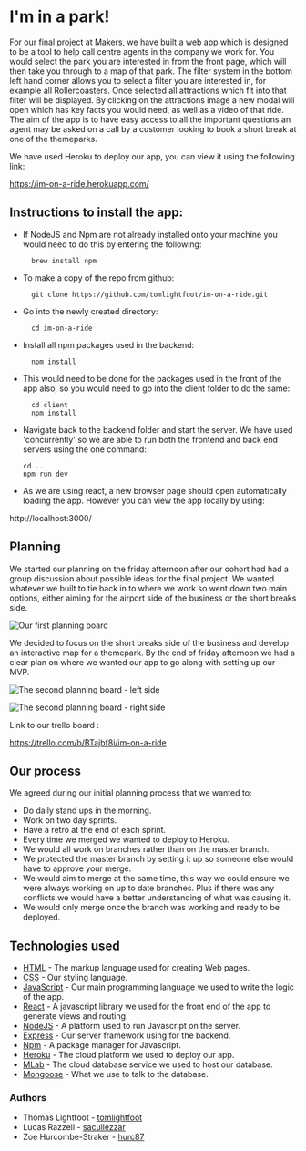 # I'm in a park!


For our final project at Makers, we have built a web app which is designed to be a tool to help call centre agents in the company we work for. You would select the park you are interested in from the front page, which will then take you through to a map of that park. The filter system in the bottom left hand corner allows you to select a filter you are interested in, for example all Rollercoasters. Once selected all attractions which fit into that filter will be displayed. By clicking on the attractions image a new modal will open which has key facts you would need, as well as a video of that ride. The aim of the app is to have easy access to all the important questions an agent may be asked on a call by a customer looking to book a short break at one of the themeparks.

We have used Heroku to deploy our app, you can view it using the following link:

https://im-on-a-ride.herokuapp.com/


## Instructions to install the app:

* If NodeJS and Npm are not already installed onto your machine you would need to do this by entering the following:

        brew install npm

* To make a copy of the repo from github:

        git clone https://github.com/tomlightfoot/im-on-a-ride.git

* Go into the newly created directory:

        cd im-on-a-ride

* Install all npm packages used in the backend:

        npm install

* This would need to be done for the packages used in the front of the app also, so you would need to go into the client folder to do the same:

        cd client
        npm install

* Navigate back to the backend folder and start the server. We have used 'concurrently' so we are able to run both the frontend and back end servers using the one command:

      cd ..
      npm run dev

* As we are using react, a new browser page should open automatically loading the app. However you can view the app locally by using:

http://localhost:3000/


## Planning

We started our planning on the friday afternoon after our cohort had had a group discussion about possible ideas for the final project. We wanted whatever we built to tie back in to where we work so went down two main options, either aiming for the airport side of the business or the short breaks side.  


![Our first planning board](https://i346.photobucket.com/albums/p401/kapoochi9090/Image%20from%20iOS_zpsbhvcsvol.jpg)


We decided to focus on the short breaks side of the business and develop an interactive map for a themepark. By the end of friday afternoon we had a clear plan on where we wanted our app to go along with setting up our MVP.


![The second planning board - left side](http://i346.photobucket.com/albums/p401/kapoochi9090/Image%20from%20iOS%201_zpswu7cuxpe.jpg)


![The second planning board - right side](http://i346.photobucket.com/albums/p401/kapoochi9090/Image%20from%20iOS%202_zpsvnbebb90.jpg)


Link to our trello board :

https://trello.com/b/BTajbf8i/im-on-a-ride


## Our process

We agreed during our initial planning process that we wanted to:
* Do daily stand ups in the morning.
* Work on two day sprints.
* Have a retro at the end of each sprint.
* Every time we merged we wanted to deploy to Heroku.
* We would all work on branches rather than on the master branch.
* We protected the master branch by setting it up so someone else would have to approve your merge.
* We would aim to merge at the same time, this way we could ensure we were always working on up to date branches. Plus if there was any conflicts we would have a better understanding of what was causing it.
* We would only merge once the branch was working and ready to be deployed.


## Technologies used

* [HTML](https://html.com/) - The markup language used for creating Web pages.
* [CSS](https://developer.mozilla.org/en-US/docs/Web/CSS) - Our styling language.
* [JavaScript](https://www.javascript.com/) - Our main programming language we used to write the logic of the app.
* [React](https://reactjs.org/) - A javascript library we used for the front end of the app to generate views and routing.
* [NodeJS](https://nodejs.org/en/) - A platform used to run Javascript on the server.
* [Express](https://expressjs.com/) - Our server framework using for the backend.
* [Npm](https://www.npmjs.com/) - A package manager for Javascript.
* [Heroku](https://www.heroku.com/) - The cloud platform we used to deploy our app.
* [MLab](https://mlab.com) - The cloud database service we used to host our database.
* [Mongoose](https://mongoosejs.com/) - What we use to talk to the database.


### Authors

* Thomas Lightfoot - [tomlightfoot](https://github.com/tomlightfoot)
* Lucas Razzell - [sacullezzar](https://github.com/sacullezzar)
* Zoe Hurcombe-Straker - [hurc87](https://github.com/hurc87)
